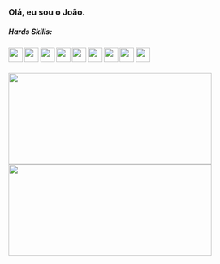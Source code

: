 ### Olá, eu sou o João.

<h5>Hards Skills: </h5>

  <h4>
  <img src="https://img.icons8.com/color/344/html-5--v1.png" width='28' heidth='28'/>
  <img src="https://img.icons8.com/color/344/css3.png" width='28' heidth='28'/>
  <img src="https://img.icons8.com/color/344/javascript--v1.png" width='28' heidth='28'/>
  <img src="https://img.icons8.com/color/72/typescript.png" width='28' heidth='28'/>
  <img src="https://img.icons8.com/external-soft-fill-juicy-fish/2x/external-sql-coding-and-development-soft-fill-soft-fill-juicy-fish.png" width='28'      heidth='28'/>
 <img src="https://img.icons8.com/color/344/react-native.png" width='28' heidth='28'/> 
 <img src="https://img.icons8.com/color/344/sass-avatar.png" width='28' heidth='28'/> 
 <img src="https://img.icons8.com/color/2x/bootstrap.png" width='28' heidth='28'/>
  <img src="https://img.icons8.com/ios-glyphs/344/github.png" width='28' heidth='28'/> 
 </h4>

 
<div>
<img height="180em" width="400px" src="https://github-readme-stats.vercel.app/api?username=JoaoVitorLiberato&show_icons=true&theme=dracula&include_all_commits=true&count_private=true"/>
<img height="180em" width="400px" src="https://github-readme-stats.vercel.app/api/top-langs/?username=JoaoVitorLiberato&layout=compact&langs_count=7&theme=dracula" />
</div>
